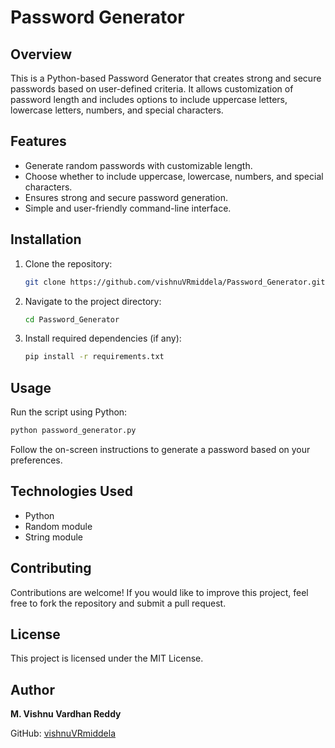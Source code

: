 # Password Generator

## Overview
This is a Python-based Password Generator that creates strong and secure passwords based on user-defined criteria. It allows customization of password length and includes options to include uppercase letters, lowercase letters, numbers, and special characters.

## Features
- Generate random passwords with customizable length.
- Choose whether to include uppercase, lowercase, numbers, and special characters.
- Ensures strong and secure password generation.
- Simple and user-friendly command-line interface.

## Installation
1. Clone the repository:
   ```sh
   git clone https://github.com/vishnuVRmiddela/Password_Generator.git
   ```
2. Navigate to the project directory:
   ```sh
   cd Password_Generator
   ```
3. Install required dependencies (if any):
   ```sh
   pip install -r requirements.txt
   ```

## Usage
Run the script using Python:
```sh
python password_generator.py
```
Follow the on-screen instructions to generate a password based on your preferences.

## Technologies Used
- Python
- Random module
- String module

## Contributing
Contributions are welcome! If you would like to improve this project, feel free to fork the repository and submit a pull request.

## License
This project is licensed under the MIT License.

## Author
**M. Vishnu Vardhan Reddy**

GitHub: [vishnuVRmiddela](https://github.com/vishnuVRmiddela)


